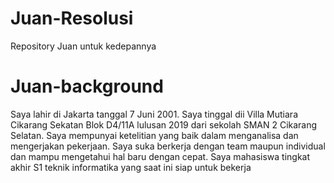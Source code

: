 # Juan-Resolusi
Repository Juan untuk kedepannya

# Juan-background
Saya lahir di Jakarta tanggal 7 Juni 2001. Saya tinggal dii Villa Mutiara Cikarang Sekatan Blok D4/11A lulusan 2019 dari 
sekolah SMAN 2 Cikarang Selatan. Saya mempunyai ketelitian yang 
baik dalam menganalisa dan mengerjakan pekerjaan. Saya suka 
berkerja dengan team maupun individual dan mampu mengetahui hal 
baru dengan cepat. Saya mahasiswa tingkat akhir S1 teknik 
informatika yang saat ini siap untuk bekerja
